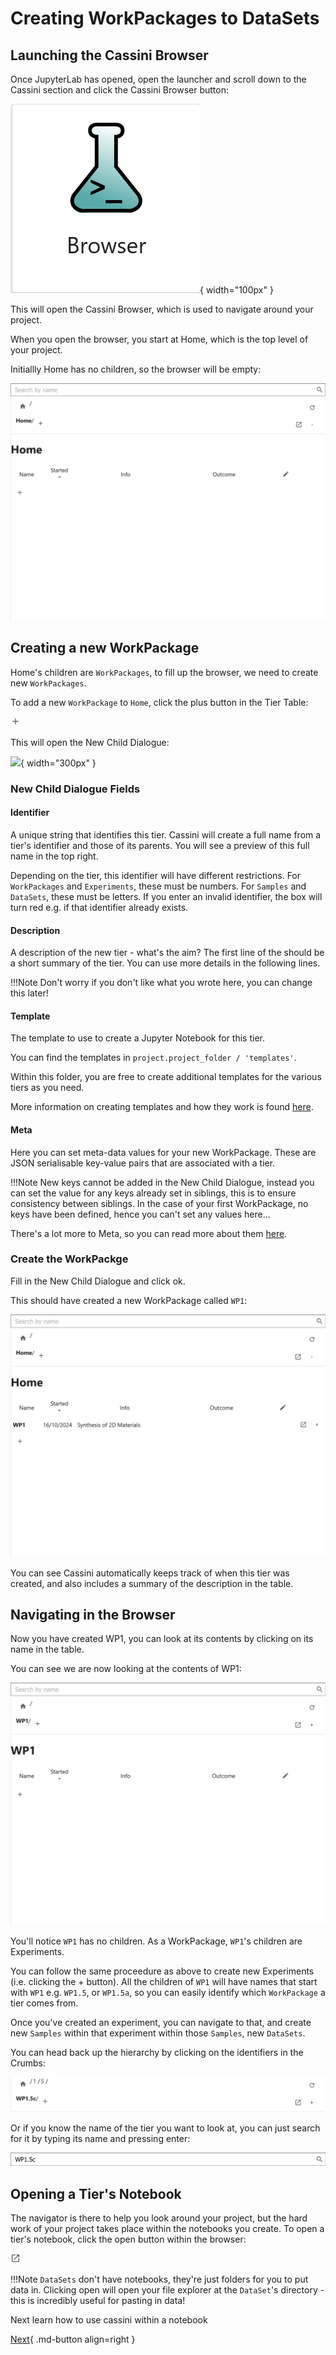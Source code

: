 # Creating WorkPackages to DataSets

## Launching the Cassini Browser

Once JupyterLab has opened, open the launcher and scroll down to the Cassini section and click the Cassini Browser button:

![](../static/cassini-launcher.png){ width="100px" }

This will open the Cassini Browser, which is used to navigate around your project.

When you open the browser, you start at Home, which is the top level of your project.

Initiallly Home has no children, so the browser will be empty:

![Cassini Browser](../static/browser-panel.png)

## Creating a new WorkPackage

Home's children are `WorkPackages`, to fill up the browser, we need to create new `WorkPackages`.

To add a new `WorkPackage` to `Home`, click the plus button in the Tier Table:

<svg xmlns="http://www.w3.org/2000/svg" width="16" viewBox="0 0 24 24" data-icon="ui-components:add" class=""><g xmlns="http://www.w3.org/2000/svg" class="jp-icon3" fill="#616161"><path d="M19 13h-6v6h-2v-6H5v-2h6V5h2v6h6v2z"></path></g></svg>

This will open the New Child Dialogue:

![]("../static/new-child-dialogue.png"){ width="300px" }

### New Child Dialogue Fields

#### Identifier

A unique string that identifies this tier. Cassini will create a full name from a tier's identifier and those of its parents. You will see a preview of this full name in the top right.

Depending on the tier, this identifier will have different restrictions. For `WorkPackages` and `Experiments`, these must be numbers. For `Samples` and `DataSets`, these must be letters. If you enter an invalid identifier, the box will turn red e.g. if that identifier already exists.

#### Description

A description of the new tier - what's the aim? The first line of the should be a short summary of the tier. You can use more details in the following lines.

!!!Note
    Don't worry if you don't like what you wrote here, you can change this later!

#### Template

The template to use to create a Jupyter Notebook for this tier.

You can find the templates in `project.project_folder / 'templates'`.

Within this folder, you are free to create additional templates for the various tiers as you need.

More information on creating templates and how they work is found [here](templating.md).

#### Meta

Here you can set meta-data values for your new WorkPackage. These are JSON serialisable key-value pairs that are associated with a tier.

!!!Note
    New keys cannot be added in the New Child Dialogue, instead you can set the value for any keys already set in siblings, this is to ensure consistency between siblings. In the case of your first WorkPackage, no keys have been defined, hence you can't set any values here...

There's a lot more to Meta, so you can read more about them [here](./meta.md).

### Create the WorkPackge

Fill in the New Child Dialogue and click ok.

This should have created a new WorkPackage called `WP1`:

![browser-with-WP1](../static/browser-with-WP1.png)

You can see Cassini automatically keeps track of when this tier was created, and also includes a summary of the description in the table.

## Navigating in the Browser

Now you have created WP1, you can look at its contents by clicking on its name in the table.

You can see we are now looking at the contents of WP1:

![WP1 content](../static/WP1-content.png)

You'll notice `WP1` has no children. As a WorkPackage, `WP1`'s children are Experiments.

You can follow the same proceedure as above to create new Experiments (i.e. clicking the + button). All the children of `WP1` will have names that start with `WP1` e.g. `WP1.5`, or `WP1.5a`, so you can easily identify which `WorkPackage` a tier comes from.

Once you've created an experiment, you can navigate to that, and create new `Samples` within that experiment within those `Samples`, new `DataSets`.

You can head back up the hierarchy by clicking on the identifiers in the Crumbs:

![Cassini Crumbs](../static/cassini-crumbs.png)

Or if you know the name of the tier you want to look at, you can just search for it by typing its name and pressing enter:

![searchng](../static/searching.png)

## Opening a Tier's Notebook

The navigator is there to help you look around your project, but the hard work of your project takes place within the notebooks you create. To open a tier's notebook, click the open button within the browser:

<svg xmlns="http://www.w3.org/2000/svg" width="16" viewBox="0 0 24 24" data-icon="ui-components:launcher" class=""><path xmlns="http://www.w3.org/2000/svg" class="jp-icon3 jp-icon-selectable" fill="#616161" d="M19 19H5V5h7V3H5a2 2 0 00-2 2v14a2 2 0 002 2h14c1.1 0 2-.9 2-2v-7h-2v7zM14 3v2h3.59l-9.83 9.83 1.41 1.41L19 6.41V10h2V3h-7z"></path></svg>

!!!Note
    `DataSets` don't have notebooks, they're just folders for you to put data in. Clicking open will open your file explorer at the `DataSet`'s directory - this is incredibly useful for pasting in data!

Next learn how to use cassini within a notebook

[Next](within-the-notebook.md){ .md-button align=right }